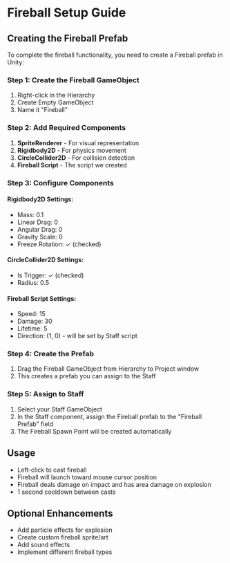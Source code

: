 # Fireball Setup Guide

## Creating the Fireball Prefab

To complete the fireball functionality, you need to create a Fireball prefab in Unity:

### Step 1: Create the Fireball GameObject

1. Right-click in the Hierarchy
2. Create Empty GameObject
3. Name it "Fireball"

### Step 2: Add Required Components

1. **SpriteRenderer** - For visual representation
2. **Rigidbody2D** - For physics movement
3. **CircleCollider2D** - For collision detection
4. **Fireball Script** - The script we created

### Step 3: Configure Components

#### Rigidbody2D Settings:

- Mass: 0.1
- Linear Drag: 0
- Angular Drag: 0
- Gravity Scale: 0
- Freeze Rotation: ✓ (checked)

#### CircleCollider2D Settings:

- Is Trigger: ✓ (checked)
- Radius: 0.5

#### Fireball Script Settings:

- Speed: 15
- Damage: 30
- Lifetime: 5
- Direction: (1, 0) - will be set by Staff script

### Step 4: Create the Prefab

1. Drag the Fireball GameObject from Hierarchy to Project window
2. This creates a prefab you can assign to the Staff

### Step 5: Assign to Staff

1. Select your Staff GameObject
2. In the Staff component, assign the Fireball prefab to the "Fireball Prefab" field
3. The Fireball Spawn Point will be created automatically

## Usage

- Left-click to cast fireball
- Fireball will launch toward mouse cursor position
- Fireball deals damage on impact and has area damage on explosion
- 1 second cooldown between casts

## Optional Enhancements

- Add particle effects for explosion
- Create custom fireball sprite/art
- Add sound effects
- Implement different fireball types
